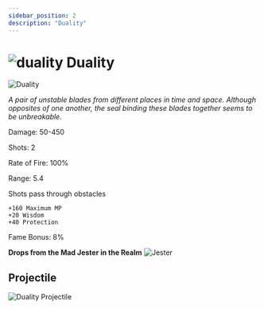 ```yaml
---
sidebar_position: 2
description: "Duality"
---
```


#  ![duality](https://cdn.discordapp.com/attachments/1026159786313650256/1045193424116133948/Legendary_Bag.png) Duality

![Duality](https://vwiki.valorserver.com/api/item/picture/Duality)

<i>A pair of unstable blades from different places in time and space. Although opposites of one another, the seal binding these blades together seems to be unbreakable.</i>



Damage: 50-450 

Shots: 2

Rate of Fire: 100%

Range: 5.4

Shots pass through obstacles

    +160 Maximum MP
    +20 Wisdom
    +40 Protection

Fame Bonus: 8%

**Drops from the Mad Jester in the Realm** ![Jester](https://cdn.discordapp.com/attachments/1107378591026655272/1107464343450304562/image_3.png)

## Projectile

![Duality Projectile](https://cdn.discordapp.com/attachments/953134990428868629/969069767753363456/duality.gif)
